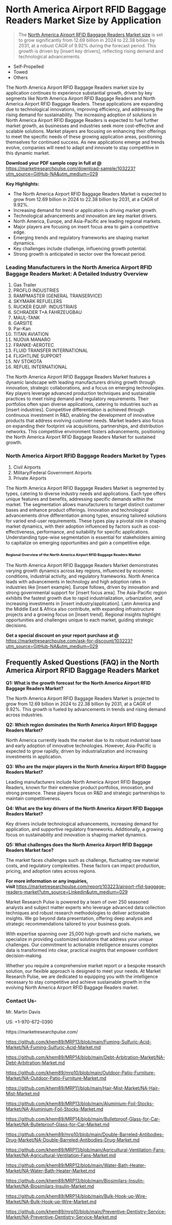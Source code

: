 <h1>North America Airport RFID Baggage Readers Market&nbsp;Size by Application</h1><blockquote><p>The <a href="https://marketresearchpulse.com/download-sample/103223?utm_source=GitHub-NA&amp;utm_medium=029">North America Airport RFID Baggage Readers Market size</a> is set to grow significantly from 12.69 billion in 2024 to 22.38 billion by 2031, at a robust CAGR of 9.92% during the forecast period. This growth is driven by [insert key drivers], reflecting rising demand and technological advancements.</p></blockquote><ul><li>Self-Propelled<li> Towed<li> Others</li></ul><p>The North America Airport RFID Baggage Readers market size by application continues to experience substantial growth, driven by key segments like North America Airport RFID Baggage Readers and North America Airport RFID Baggage Readers. These applications are expanding due to technological innovations, improving efficiency, and addressing the rising demand for sustainability. The increasing adoption of solutions in North America Airport RFID Baggage Readers is expected to fuel further market growth, as businesses and industries seek more cost-effective and scalable solutions. Market players are focusing on enhancing their offerings to meet the specific needs of these growing application areas, positioning themselves for continued success. As new applications emerge and trends evolve, companies will need to adapt and innovate to stay competitive in this dynamic market.</p><p><strong>Download your PDF sample copy in full at @ </strong><a href="https://marketresearchpulse.com/download-sample/103223?utm_source=GitHub-NA&amp;utm_medium=029">https://marketresearchpulse.com/download-sample/103223?utm_source=GitHub-NA&amp;utm_medium=029</a></p><p><strong>Key Highlights: </strong></p><ul><li>The North America Airport RFID Baggage Readers Market is expected to grow from 12.69 billion in 2024 to 22.38 billion by 2031, at a CAGR of 9.92%.</li><li>Increasing demand for trend or application is driving market growth.</li><li>Technological advancements and innovation are key market drivers.</li><li>North America, Europe, and Asia-Pacific are leading regional markets.</li><li>Major players are focusing on insert focus area to gain a competitive edge.</li><li>Emerging trends and regulatory frameworks are shaping market dynamics.</li><li>Key challenges include challenge, influencing growth potential.</li><li>Strong growth is anticipated in sector over the forecast period.</li></ul><h3>Leading Manufacturers in the North America Airport RFID Baggage Readers Market: A Detailed Industry Overview</h3><ol><li>Gas Trailer</li><li>PROFLO INDUSTRIES</li><li>RAMPMASTER (GENERAL TRANSERVICE)</li><li>SKYMARK REFUELERS</li><li>RUCKER EQUIP. INDUSTRIAIS</li><li>SCHRADER T+A FAHRZEUGBAU</li><li>MAUL-TANK</li><li>GARSITE</li><li>Par-Kan</li><li>TITAN AVIATION</li><li>NUOVA MANARO</li><li>FRANKE-AEROTEC</li><li>FLUID TRANSFER INTERNATIONAL</li><li>FLIGHTLINE SUPPORT</li><li>NV STOKOTA</li><li>REFUEL INTERNATIONAL</li></ol><div class="flex max-w-full flex-col flex-grow"><div class="min-h-8 text-message flex w-full flex-col items-end gap-2 whitespace-normal break-words [.text-message+&amp;]:mt-5" dir="auto" data-message-author-role="assistant" data-message-id="fd8432e4-4910-450d-b182-61b7bfb0a01f" data-message-model-slug="gpt-4o"><div class="flex w-full flex-col gap-1 empty:hidden first:pt-[3px]"><div class="markdown prose w-full break-words dark:prose-invert light"><p>The North America Airport RFID Baggage Readers Market features a dynamic landscape with leading manufacturers driving growth through innovation, strategic collaborations, and a focus on emerging technologies. Key players leverage advanced production techniques and sustainable practices to meet rising demand and regulatory requirements. Their portfolios often span diverse applications, catering to industries such as [insert industries]. Competitive differentiation is achieved through continuous investment in R&amp;D, enabling the development of innovative products that address evolving customer needs. Market leaders also focus on expanding their footprint via acquisitions, partnerships, and distribution networks. This competitive environment fosters advancements, positioning the North America Airport RFID Baggage Readers Market for sustained growth.</p></div></div></div></div><h3>North America Airport RFID Baggage Readers Market by Types</h3><ol><li>Civil Airports<li> Military/Federal Government Airports<li> Private Airports</li></ol><div class="flex max-w-full flex-col flex-grow"><div class="min-h-8 text-message flex w-full flex-col items-end gap-2 whitespace-normal break-words [.text-message+&amp;]:mt-5" dir="auto" data-message-author-role="assistant" data-message-id="084470be-0bb7-4664-bddf-5156b4f41249" data-message-model-slug="gpt-4o-mini"><div class="flex w-full flex-col gap-1 empty:hidden first:pt-[3px]"><div class="markdown prose w-full break-words dark:prose-invert light"><p>The North America Airport RFID Baggage Readers Market is segmented by types, catering to diverse industry needs and applications. Each type offers unique features and benefits, addressing specific demands within the market. The segmentation allows manufacturers to target distinct customer bases and enhance product offerings. Innovation and technological advancements drive differentiation among types, ensuring tailored solutions for varied end-user requirements. These types play a pivotal role in shaping market dynamics, with their adoption influenced by factors such as cost-effectiveness, performance, and suitability for specific applications. Understanding type-wise segmentation is essential for stakeholders aiming to capitalize on emerging opportunities and gain a competitive edge.</p></div></div></div></div><h3><span style="font-size: 11px;">Regional Overview of the North America Airport RFID Baggage Readers Market</span></h3><div class="flex max-w-full flex-col flex-grow"><div class="min-h-8 text-message flex w-full flex-col items-end gap-2 whitespace-normal break-words [.text-message+&amp;]:mt-5" dir="auto" data-message-author-role="assistant" data-message-id="e9038762-ce64-4e30-91c9-9bd413514231" data-message-model-slug="gpt-4o-mini"><div class="flex w-full flex-col gap-1 empty:hidden first:pt-[3px]"><div class="markdown prose w-full break-words dark:prose-invert light"><p>The North America Airport RFID Baggage Readers Market demonstrates varying growth dynamics across key regions, influenced by economic conditions, industrial activity, and regulatory frameworks. North America leads with advancements in technology and high adoption rates in industries like [insert example]. Europe follows, driven by innovation and strong governmental support for [insert focus area]. The Asia-Pacific region exhibits the fastest growth due to rapid industrialization, urbanization, and increasing investments in [insert industry/application]. Latin America and the Middle East &amp; Africa also contribute, with expanding infrastructure projects and a growing focus on [insert trend]. Regional insights highlight opportunities and challenges unique to each market, guiding strategic decisions.</p></div></div></div></div><p><strong>Get a special discount on your report purchase at @ </strong><a href="https://marketresearchpulse.com/ask-for-discount/103223?utm_source=GitHub-NA&amp;utm_medium=029">https://marketresearchpulse.com/ask-for-discount/103223?utm_source=GitHub-NA&amp;utm_medium=029</a></p><h2>Frequently Asked Questions (FAQ) in the North America Airport RFID Baggage Readers Market</h2><p><strong>Q1: What is the growth forecast for the North America Airport RFID Baggage Readers Market?</strong></p><p>The North America Airport RFID Baggage Readers Market is projected to grow from 12.69 billion in 2024 to 22.38 billion by 2031, at a CAGR of 9.92%. This growth is fueled by advancements in trends and rising demand across industries.</p><p><strong>Q2: Which region dominates the North America Airport RFID Baggage Readers Market?</strong></p><p>North America currently leads the market due to its robust industrial base and early adoption of innovative technologies. However, Asia-Pacific is expected to grow rapidly, driven by industrialization and increasing investments in application.</p><p><strong>Q3: Who are the major players in the North America Airport RFID Baggage Readers Market?</strong></p><p>Leading manufacturers include North America Airport RFID Baggage Readers, known for their extensive product portfolios, innovation, and strong presence. These players focus on R&amp;D and strategic partnerships to maintain competitiveness.</p><p><strong>Q4: What are the key drivers of the North America Airport RFID Baggage Readers Market?</strong></p><p>Key drivers include technological advancements, increasing demand for application, and supportive regulatory frameworks. Additionally, a growing focus on sustainability and innovation is shaping market dynamics.</p><p><strong>Q5: What challenges does the North America Airport RFID Baggage Readers Market face?</strong></p><p>The market faces challenges such as challenge, fluctuating raw material costs, and regulatory complexities. These factors can impact production, pricing, and adoption rates across regions.</p><p><strong>For more information or any inquiries, visit&nbsp;</strong><a href="https://marketresearchpulse.com/report/103223/airport-rfid-baggage-readers-market?utm_source=Linkedin&utm_medium=029">https://marketresearchpulse.com/report/103223/airport-rfid-baggage-readers-market?utm_source=Linkedin&utm_medium=029</a></p><p>Market Research Pulse is powered by a team of over 250 seasoned analysts and subject matter experts who leverage advanced data collection techniques and robust research methodologies to deliver actionable insights. We go beyond data presentation, offering deep analysis and strategic recommendations tailored to your business goals.</p><p>With expertise spanning over 25,000 high-growth and niche markets, we specialize in providing customized solutions that address your unique challenges. Our commitment to actionable intelligence ensures complex data is transformed into clear, practical insights that empower confident decision-making.</p><p>Whether you require a comprehensive market report or a bespoke research solution, our flexible approach is designed to meet your needs. At Market Research Pulse, we are dedicated to equipping you with the intelligence necessary to stay competitive and achieve sustainable growth in the evolving North America Airport RFID Baggage Readers market.</p><h3><strong>Contact Us-</strong></h3><p>Mr. Martin Davis</p><p>US: +1-970-672-0390</p><p>https://marketresearchpulse.com/</p><p><a href="https://github.com/khem89/MRP13/blob/main/Fuming-Sulfuric-Acid-Market/NA-Fuming-Sulfuric-Acid-Market.md">https://github.com/khem89/MRP13/blob/main/Fuming-Sulfuric-Acid-Market/NA-Fuming-Sulfuric-Acid-Market.md</a></p><p><a href="https://github.com/khem89/MRP14/blob/main/Debt-Arbitration-Market/NA-Debt-Arbitration-Market.md">https://github.com/khem89/MRP14/blob/main/Debt-Arbitration-Market/NA-Debt-Arbitration-Market.md</a></p><p><a href="https://github.com/khem89/mrp10/blob/main/Outdoor-Patio-Furniture-Market/NA-Outdoor-Patio-Furniture-Market.md">https://github.com/khem89/mrp10/blob/main/Outdoor-Patio-Furniture-Market/NA-Outdoor-Patio-Furniture-Market.md</a></p><p><a href="https://github.com/khem89/MRP11/blob/main/Hair-Mist-Market/NA-Hair-Mist-Market.md">https://github.com/khem89/MRP11/blob/main/Hair-Mist-Market/NA-Hair-Mist-Market.md</a></p><p><a href="https://github.com/khem89/MRP13/blob/main/Aluminium-Foil-Stocks-Market/NA-Aluminium-Foil-Stocks-Market.md">https://github.com/khem89/MRP13/blob/main/Aluminium-Foil-Stocks-Market/NA-Aluminium-Foil-Stocks-Market.md</a></p><p><a href="https://github.com/khem89/MRP14/blob/main/Bulletproof-Glass-for-Car-Market/NA-Bulletproof-Glass-for-Car-Market.md">https://github.com/khem89/MRP14/blob/main/Bulletproof-Glass-for-Car-Market/NA-Bulletproof-Glass-for-Car-Market.md</a></p><p><a href="https://github.com/khem89/mrp10/blob/main/Double-Barreled-Antibodies-Drug-Market/NA-Double-Barreled-Antibodies-Drug-Market.md">https://github.com/khem89/mrp10/blob/main/Double-Barreled-Antibodies-Drug-Market/NA-Double-Barreled-Antibodies-Drug-Market.md</a></p><p><a href="https://github.com/khem89/MRP11/blob/main/Agricultural-Ventilation-Fans-Market/NA-Agricultural-Ventilation-Fans-Market.md">https://github.com/khem89/MRP11/blob/main/Agricultural-Ventilation-Fans-Market/NA-Agricultural-Ventilation-Fans-Market.md</a></p><p><a href="https://github.com/khem89/MRP12/blob/main/Water-Bath-Heater-Market/NA-Water-Bath-Heater-Market.md">https://github.com/khem89/MRP12/blob/main/Water-Bath-Heater-Market/NA-Water-Bath-Heater-Market.md</a></p><p><a href="https://github.com/khem89/MRP13/blob/main/Biosimilars-Insulin-Market/NA-Biosimilars-Insulin-Market.md">https://github.com/khem89/MRP13/blob/main/Biosimilars-Insulin-Market/NA-Biosimilars-Insulin-Market.md</a></p><p><a href="https://github.com/khem89/MRP14/blob/main/Bulk-Hook-up-Wire-Market/NA-Bulk-Hook-up-Wire-Market.md">https://github.com/khem89/MRP14/blob/main/Bulk-Hook-up-Wire-Market/NA-Bulk-Hook-up-Wire-Market.md</a></p><p><a href="https://github.com/khem89/mrp10/blob/main/Preventive-Dentistry-Service-Market/NA-Preventive-Dentistry-Service-Market.md">https://github.com/khem89/mrp10/blob/main/Preventive-Dentistry-Service-Market/NA-Preventive-Dentistry-Service-Market.md</a></p>
